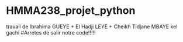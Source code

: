 # HMMA238_projet_python
travail de Ibrahima GUEYE + El Hadji LEYE + Cheikh Tidjane MBAYE
kel gachi
#Arretes de salir notre code!!!!!
